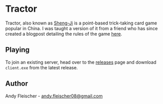 # Tractor

Tractor, also known as [Sheng-Ji](https://en.wikipedia.org/wiki/Sheng_ji) is a point-based trick-taking card game popular in China. I was taught a version of it from a friend who has since created a blogpost detailing the rules of the game [here](https://shadowwolf37.blogspot.com/2023/09/tractor-rules.html).

## Playing

To join an existing server, head over to the [releases](https://github.com/AndyF-42/Tractor/releases) page and download `client.exe` from the latest release.

## Author

Andy Fleischer - [andy.fleischer08@gmail.com](mailto:andy.fleischer08@gmail.com)